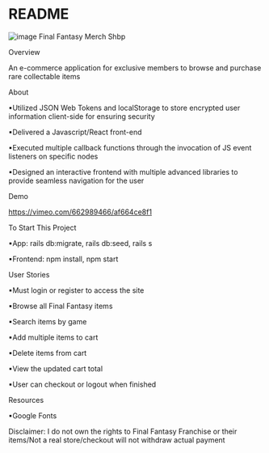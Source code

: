 # README

![image](https://user-images.githubusercontent.com/89278636/147994367-e53f2910-0edf-40d7-b358-8a685c5d7806.png)
Final Fantasy Merch Shbp

Overview

An e-commerce application for exclusive members to browse and purchase rare collectable items

About

▪Utilized JSON Web Tokens and localStorage to store encrypted user information client-side for ensuring security

▪Delivered a Javascript/React front-end

▪Executed multiple callback functions through the invocation of JS event listeners on specific nodes

▪Designed an interactive frontend with multiple advanced libraries to provide seamless navigation for the user

Demo

https://vimeo.com/662989466/af664ce8f1

To Start This Project

▪App: rails db:migrate, rails db:seed, rails s

▪Frontend: npm install, npm start

User Stories

▪Must login or register to access the site

▪Browse all Final Fantasy items

▪Search items by game

▪Add multiple items to cart

▪Delete items from cart

▪View the updated cart total

▪User can checkout or logout when finished

Resources

▪Google Fonts

Disclaimer: I do not own the rights to Final Fantasy Franchise or their items/Not a real store/checkout will not withdraw actual payment

